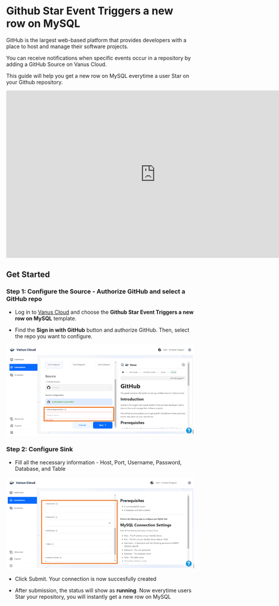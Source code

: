 # Github Star Event Triggers a new row on MySQL

GitHub is the largest web-based platform that provides developers with a place to host and manage their software projects.

You can receive notifications when specific events occur in a repository by adding a GitHub Source on Vanus Cloud.

This guide will help you get a new row on MySQL everytime a user Star on your Github repository.

<iframe width="800" height="450" src="https://www.youtube.com/embed/8P4RMIxXaxk" title="YouTube video player" frameBorder="0" allowFullScreen={true} allow="accelerometer; autoplay; clipboard-write; encrypted-media; gyroscope; picture-in-picture; web-share"></iframe>

## Get Started

### Step 1: Configure the Source - Authorize GitHub and select a GitHub repo

- Log in to [Vanus Cloud](https://cloud.vanus.ai/) and choose the **Github Star Event Triggers a new row on MySQL** template.

- Find the **Sign in with GitHub** button and authorize GitHub. Then, select the repo you want to configure.

![1.png](imgs/github-star-snowflake-1.PNG)

### Step 2: Configure Sink

- Fill all the necessary information - Host, Port, Username, Password, Database, and Table

![2.png](imgs/github-star-mysql-1.PNG)

- Click Submit. Your connection is now succesfully created

- After submission, the status will show as **running**. Now everytime users Star your repository, you will instantly get a new row on MySQL
